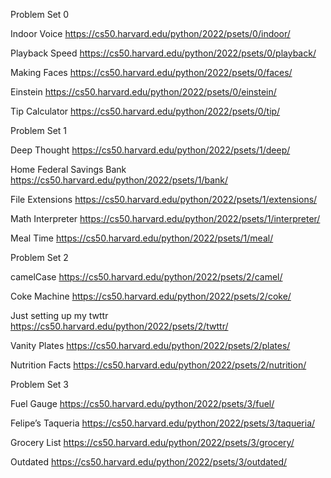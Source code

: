Problem Set 0

Indoor Voice
https://cs50.harvard.edu/python/2022/psets/0/indoor/

Playback Speed
https://cs50.harvard.edu/python/2022/psets/0/playback/

Making Faces
https://cs50.harvard.edu/python/2022/psets/0/faces/

Einstein
https://cs50.harvard.edu/python/2022/psets/0/einstein/

Tip Calculator
https://cs50.harvard.edu/python/2022/psets/0/tip/


Problem Set 1

Deep Thought
https://cs50.harvard.edu/python/2022/psets/1/deep/

Home Federal Savings Bank
https://cs50.harvard.edu/python/2022/psets/1/bank/

File Extensions
https://cs50.harvard.edu/python/2022/psets/1/extensions/

Math Interpreter
https://cs50.harvard.edu/python/2022/psets/1/interpreter/

Meal Time
https://cs50.harvard.edu/python/2022/psets/1/meal/


Problem Set 2

camelCase
https://cs50.harvard.edu/python/2022/psets/2/camel/

Coke Machine
https://cs50.harvard.edu/python/2022/psets/2/coke/

Just setting up my twttr
https://cs50.harvard.edu/python/2022/psets/2/twttr/

Vanity Plates
https://cs50.harvard.edu/python/2022/psets/2/plates/

Nutrition Facts
https://cs50.harvard.edu/python/2022/psets/2/nutrition/


Problem Set 3

Fuel Gauge
https://cs50.harvard.edu/python/2022/psets/3/fuel/

Felipe’s Taqueria
https://cs50.harvard.edu/python/2022/psets/3/taqueria/

Grocery List
https://cs50.harvard.edu/python/2022/psets/3/grocery/

Outdated
https://cs50.harvard.edu/python/2022/psets/3/outdated/
